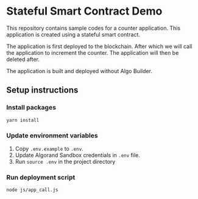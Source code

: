 # Stateful Smart Contract Demo
This repository contains sample codes for a counter application. This application is created using a stateful smart contract.

The application is first deployed to the blockchain. After which we will call the application to increment the counter. The application will then be deleted after.

The application is built and deployed without Algo Builder.

## Setup instructions

### Install packages
```
yarn install
```

### Update environment variables
1. Copy `.env.example` to `.env`.
2. Update Algorand Sandbox credentials in `.env` file.
3. Run `source .env` in the project directory

### Run deployment script
```
node js/app_call.js
```